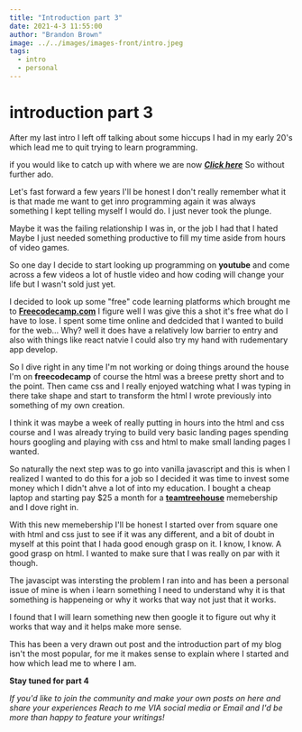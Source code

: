 ```yaml
---
title: "Introduction part 3"
date: 2021-4-3 11:55:00
author: "Brandon Brown"
image: ../../images/images-front/intro.jpeg
tags:
  - intro
  - personal
---
```


# introduction part 3

After my last intro I left off talking about some hiccups I had in my early 20's which lead me to quit trying to learn programming. 

if you would like to catch up with where we are now [***Click here***](https://www.jrdevsblog.com/introduction-part-2/) So without further ado.  

Let's fast forward a few years I'll be honest I don't really remember what it is that made me want to get inro programming again it was always something I kept telling myself I would do. I just never took the plunge.

Maybe it was the failing relationship I was in, or the job I had that I hated Maybe I just needed something productive to fill my time aside from hours of video games.

So one day I decide to start looking up programming on **youtube** and come across a few videos a lot of hustle video and how coding will change your life but I wasn't sold just yet.

I decided to look up some "free" code learning platforms which brought me to **[Freecodecamp.com](https://freecodecamp.com)** I figure well I was give this a shot it's free what do I have to lose. I spent some time online and dedcided that I wanted to build for the web... Why? well it does have a relatively low barrier to entry and also with things like react natvie I could also try my hand with rudementary app develop.

So I dive right in any time I'm not working or doing things around the house I'm on **freecodecamp** of course the html was a breese pretty short and to the point. Then came css and I really enjoyed watching what I was typing in there take shape and start to transform the html I wrote previously into something of my own creation.

I think it was maybe a week of really putting in hours into the html and css course and I was already trying to build very basic landing pages spending hours googling and playing with css and html to make small landing pages I wanted. 

So naturally the next step was to go into vanilla javascript and this is when I realized I wanted to do this for a job so I decided it was time to invest some money which I didn't ahve a lot of into my education. I bought a cheap laptop and starting pay $25 a month for a **[teamtreehouse](https://teamtreehouse.com)** memebership and I dove right in.

With this new memebership I'll be honest I started over from square one with html and css just to see if it was any different, and a bit of doubt in myself at this point that I hada good enough grasp on it. I know, I know. A good grasp on html. I wanted to make sure that I was really on par with it though.

The javascipt was intersting the problem I ran into and has been a personal issue of mine is when i learn something  I need to understand why it is that something is happeneing or why it works that way not just that it works.

I found that I will learn something new then google it to figure out why it works that way and it helps make more sense.

This has been a very drawn out post and the introduction part of my blog isn't the most popular, for me it makes sense to explain where I started and how which lead me to where I am.

**Stay tuned for part 4**

*If you'd like to join the community and make your own posts on here and share your experiences Reach to me VIA social media or Email and I'd be more than happy to feature your writings!*
